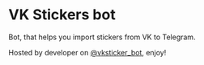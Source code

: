# VK Stickers bot


Bot, that helps you import stickers from VK to Telegram.

Hosted by developer on [@vksticker_bot](https://t.me/vksticker_bot), enjoy!
